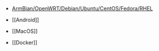 - [ArmBian/OpenWRT/Debian/Ubuntu/CentOS/Fedora/RHEL](Linux系统直装)

- [[Android]]

- [[MacOS]]

- [[Docker]]